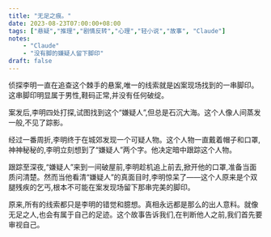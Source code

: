 ```yaml
---
title: "无足之痕。"
date: 2023-08-23T07:00:00+08:00
tags: ["悬疑","推理","剧情反转","心理","轻小说","故事", "Claude"]
notes:
    - "Claude"
    - "没有脚的嫌疑人留下脚印"
draft: false
---
```


侦探李明一直在追查这个棘手的悬案,唯一的线索就是凶案现场找到的一串脚印。这串脚印明显属于男性,鞋码正常,并没有任何破绽。

案发后,李明四处打探,试图找到这个“嫌疑人”,但总是石沉大海。这个人像人间蒸发一般,不见了踪影。

经过一番周折,李明终于在城郊发现一个可疑人物。这个人物一直戴着帽子和口罩,神神秘秘的,李明立刻想到了“嫌疑人”两个字。他决定暗中跟踪这个人物。

跟踪至深夜,“嫌疑人”来到一间破屋前,李明趁机追上前去,掀开他的口罩,准备当面质问清楚。然而当他看清“嫌疑人”的真面目时,李明惊呆了——这个人原来是个双腿残疾的乞丐,根本不可能在案发现场留下那串完美的脚印。

原来,所有的线索都只是李明的错觉和臆想。真相永远都是那么的出人意料。就像无足之人,也会有属于自己的足迹。这个故事告诉我们,在判断他人之前,我们首先要审视自己。